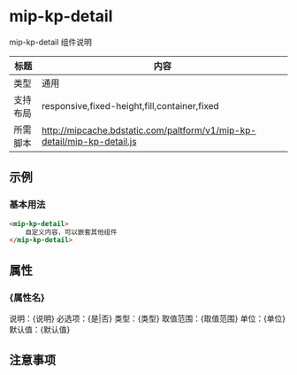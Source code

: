 # mip-kp-detail

mip-kp-detail 组件说明

标题|内容
----|----
类型|通用
支持布局|responsive,fixed-height,fill,container,fixed
所需脚本|http://mipcache.bdstatic.com/paltform/v1/mip-kp-detail/mip-kp-detail.js

## 示例

### 基本用法
```html
<mip-kp-detail>
    自定义内容，可以嵌套其他组件
</mip-kp-detail>
```

## 属性

### {属性名}

说明：{说明}
必选项：{是|否}
类型：{类型}
取值范围：{取值范围}
单位：{单位}
默认值：{默认值}

## 注意事项

